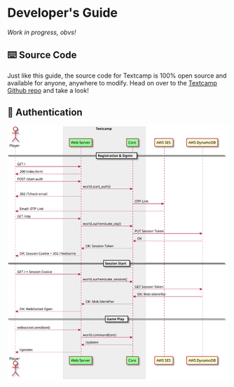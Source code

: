 # Developer's Guide

_Work in progress, obvs!_

## ⌨️ Source Code

Just like this guide, the source code for Textcamp is 100% open source and available for anyone, anywhere to modify. Head on over to the [Textcamp Github repo](https://github.com/textcamp/textcamp) and take a look!

## 🔐 Authentication


![Authentication Flow](auth-flow.svg)
